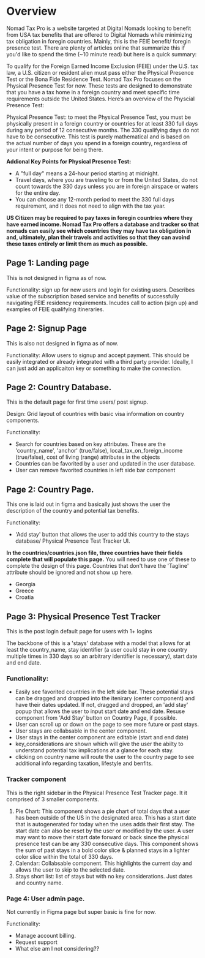 # Overview

Nomad Tax Pro is a website targeted at Digital Nomads looking to benefit from USA tax benefits that are offered to Digital Nomads while minimizing tax obligation in foregin countries. Mainly, this is the FEIE benefit/ foregin presence test. There are plenty of articles online that summarize this if you'd like to spend the time (~10 minute read) but here is a quick summary:

To qualify for the Foreign Earned Income Exclusion (FEIE) under the U.S. tax law, a U.S. citizen or resident alien must pass either the Physical Presence Test or the Bona Fide Residence Test. Nomad Tax Pro focuses on the Physical Presence Test for now. These tests are designed to demonstrate that you have a tax home in a foreign country and meet specific time requirements outside the United States. Here’s an overview of the Physcial Presence Test:

Physical Presence Test: to meet the Physical Presence Test, you must be physically present in a foreign country or countries for at least 330 full days during any period of 12 consecutive months. The 330 qualifying days do not have to be consecutive. This test is purely mathematical and is based on the actual number of days you spend in a foreign country, regardless of your intent or purpose for being there.


**Addional Key Points for Physical Presence Test:**

* A "full day" means a 24-hour period starting at midnight.
* Travel days, where you are traveling to or from the United States, do not count towards the 330 days unless you are in foreign airspace or waters for the entire day.
* You can choose any 12-month period to meet the 330 full days requirement, and it does not need to align with the tax year.


**US Citizen may be required to pay taxes in foregin countries where they have earned income. Nomad Tax Pro offers a database and tracker so that nomads can easily see which countries they may have tax obligation in and, ultimately, plan their travels and activities so that they can avoind these taxes entirely or limit them as much as possible.** 


## Page 1: Landing page

This is not designed in figma as of now.

Functionality: sign up for new users and login for existing users. Describes value of the subscription based service and benefits of successfully navigating FEIE residency requirements. Incudes call to action (sign up) and examples of FEIE qualifying itineraries.

## Page 2: Signup Page

This is also not designed in figma as of now. 

Functionality: Allow users to signup and accept payment. This should be easily integrated or already integrated with a third party provider. Ideally, I can just add an applicaiton key or something to make the connection. 

## Page 2: Country Database. 

This is the default page for first time users/ post signup. 

Design: Grid layout of countries with basic visa information on country components.

Functionality:
- Search for countries based on key attributes. These are the 'country_name',  'anchor' (true/false), local_tax_on_foreign_income (true/false), cost of living (range) attributes in the objects
- Countries can be favorited by a user and updated in the user database.
- User can remove favorited countries in left side bar component

## Page 2: Country Page. 

This one is laid out in figma and basically just shows the user the description of the country and potential tax benefits. 

Functionality:
* 'Add stay' button that allows the user to add this country to the stays database/ Physical Presence Test Tracker UI. 

**In the countries/countries.json file, three countries have their fields complete that will populate this page.** You will need to use one of these to complete the design of this page. Countries that don't have the 'Tagline' attribute should be ignored and not show up here. 
* Georgia
* Greece
* Croatia

## Page 3: Physical Presence Test Tracker

This is the post login default page for users with 1+ logins

The backbone of this is a 'stays' database with a model that allows for at least the country_name, stay identifier (a user could stay in one country multiple times in 330 days so an arbitrary identifier is necessary), start date and end date. 

### Functionality: 
- Easily see favorited countries in the left side bar. These potential stays can be dragged and dropped into the itenirary (center component) and have their dates updated. If not, dragged and dropped, an 'add stay' popup that allows the user to input start date and end date. Resuse component from 'Add Stay' button on Country Page, if possible. 
- User can scroll up or down on the page to see more future or past stays.
- User stays are collabsable in the center component. 
- User stays in the center component are editable (start and end date)
- key_considerations are shown which will give the user the abilty to understand potential tax implications at a glance for each stay. 
- clicking on country name will route the user to the country page to see additional info regarding taxation, lifestyle and benfits. 

### Tracker component

This is the right sidebar in the Physical Presence Test Tracker page. It it comprised of 3 smaller components. 

1. Pie Chart: This component shows a pie chart of total days that a user has been outside of the US in the designated area. This has a start date that is autogenerated for today when the uses adds their first stay. The start date can also be reset by the user or modified by the user. A user may want to move their start date forward or back since the physical presence test can be any 330 consecutive days. This component shows the sum of past stays in a bold color slice & planned stays in a lighter color slice within the total of 330 days. 
2. Calendar: Collabsable component. This highlights the current day and allows the user to skip to the selected date. 
3. Stays short list: list of stays but with no key considerations. Just dates and country name. 


### Page 4: User admin page. 

Not currently in Figma page but super basic is fine for now. 

Functionality:
- Manage account billing. 
- Request support
- What else am I not considering??